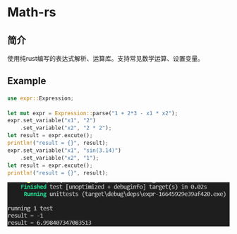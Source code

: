 # Math-rs
## 简介
使用纯rust编写的表达式解析、运算库。支持常见数学运算、设置变量。
## Example
```rust
use expr::Expression;

let mut expr = Expression::parse("1 + 2*3 - x1 * x2");
expr.set_variable("x1", "2")
    .set_variable("x2", "2 * 2");
let result = expr.excute();
println!("result = {}", result);
expr.set_variable("x1", "sin(3.14)")
    .set_variable("x2", "1");
let result = expr.excute();
println!("result = {}", result);
```

![](imgs/example.png)

